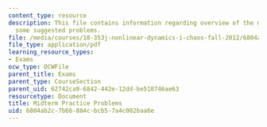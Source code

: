 ```yaml
---
content_type: resource
description: This file contains information regarding overview of the midterm and
  some suggested problems.
file: /media/courses/18-353j-nonlinear-dynamics-i-chaos-fall-2012/6804ab2c7b66884cbcb57a4c002baa6e_MIT18_353JF12_midtermPra.pdf
file_type: application/pdf
learning_resource_types:
- Exams
ocw_type: OCWFile
parent_title: Exams
parent_type: CourseSection
parent_uid: 62742ca9-6842-442e-12dd-be518746ae63
resourcetype: Document
title: Midterm Practice Problems
uid: 6804ab2c-7b66-884c-bcb5-7a4c002baa6e
---
```

